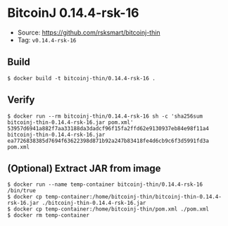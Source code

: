 # BitcoinJ 0.14.4-rsk-16

* Source: https://github.com/rsksmart/bitcoinj-thin
* Tag: `v0.14.4-rsk-16`

## Build

```
$ docker build -t bitcoinj-thin/0.14.4-rsk-16 .
```

## Verify

```
$ docker run --rm bitcoinj-thin/0.14.4-rsk-16 sh -c 'sha256sum bitcoinj-thin-0.14.4-rsk-16.jar pom.xml'
53957d6941a882f7aa33188da3dadcf96f15fa2ffd62e9130937eb84e98f11a4  bitcoinj-thin-0.14.4-rsk-16.jar
ea7726838385d7694f63622398d871b92a247b83418fe4d6cb9c6f3d5991fd3a  pom.xml
```

## (Optional) Extract JAR from image

```
$ docker run --name temp-container bitcoinj-thin/0.14.4-rsk-16 /bin/true
$ docker cp temp-container:/home/bitcoinj-thin/bitcoinj-thin-0.14.4-rsk-16.jar ./bitcoinj-thin-0.14.4-rsk-16.jar
$ docker cp temp-container:/home/bitcoinj-thin/pom.xml ./pom.xml
$ docker rm temp-container
```

